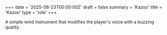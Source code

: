+++
date = '2025-06-23T00:00:00Z'
draft = false
summary = 'Kazoo'
title = 'Kazoo'
type = 'role'
+++

A simple wind instrument that modifies the player's voice with a buzzing quality.
